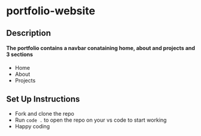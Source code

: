 # portfolio-website
## Description
#### The portfolio contains a navbar conataining home, about and projects and 3 sections
- Home
- About 
- Projects
## Set Up Instructions
- Fork and clone the repo
- Run ```code .``` to open the repo on your vs code to start working
- Happy coding
